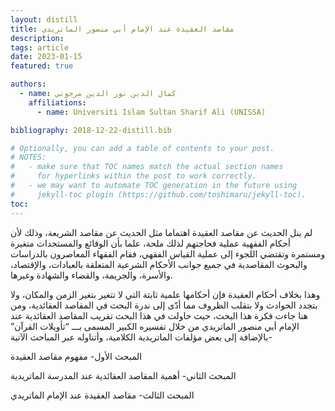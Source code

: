 ```yaml
---
layout: distill
title: مقاصد العقيدة عند الإمام أبي منصور الماتريدي
description:
tags: article
date: 2023-01-15
featured: true

authors:
  - name: كمال الدين نور الدين مرجوني
    affiliations:
      - name: Universiti Islam Sultan Sharif Ali (UNISSA)

bibliography: 2018-12-22-distill.bib

# Optionally, you can add a table of contents to your post.
# NOTES:
#   - make sure that TOC names match the actual section names
#     for hyperlinks within the post to work correctly.
#   - we may want to automate TOC generation in the future using
#     jekyll-toc plugin (https://github.com/toshimaru/jekyll-toc).
toc:
---
```


<div class="rtl">

لم ينل الحديث عن مقاصد العقيدة اهتماما مثل الحديث عن مقاصد الشريعة، وذلك لأن أحكام الفقهية عملية فحاجتهم لذلك ملحة، علما بأن الوقائع والمستجدات متغيرة ومستمرة وتقتضي اللجوء إلى عملية القياس الفقهي، فقام الفقهاء المعاصرون بالدراسات والبحوث المقاصدية في جميع جوانب الأحكام الشرعية المتعلقة بالعبادات، والإقتصاد، والأسرة، والجريمة، والقضاء والشهادة وغيرها.

وهذا بخلاف أحكام العقيدة فإن أحكامها علمية ثابتة التي لا تتغير بتغير الزمن والمكان، ولا بتجدد الحوادث ولا بتقلب الظروف مما أدّى إلى ندرة البحث في المقاصد العقائدية، ومن هنا جاءت فكرة هذا البحث، حيث حاولت في هذا البحث تقريب المقاصد العقائدية عند الإمام أبي منصور الماتريدي من خلال تفسيره الكبير المسمى بـــ “تأويلات القرآن” بالإضافة إلى بعض مؤلفات الماتريدية الكلامية، وأتناوله عبر المباحث الآتية-

المبحث الأول- مفهوم مقاصد العقيدة

المبحث الثاني- أهمية المقاصد العقائدية عند المدرسة الماتريدية

المبحث الثالث- مقاصد العقيدة عند الإمام الماتريدي

</div>
